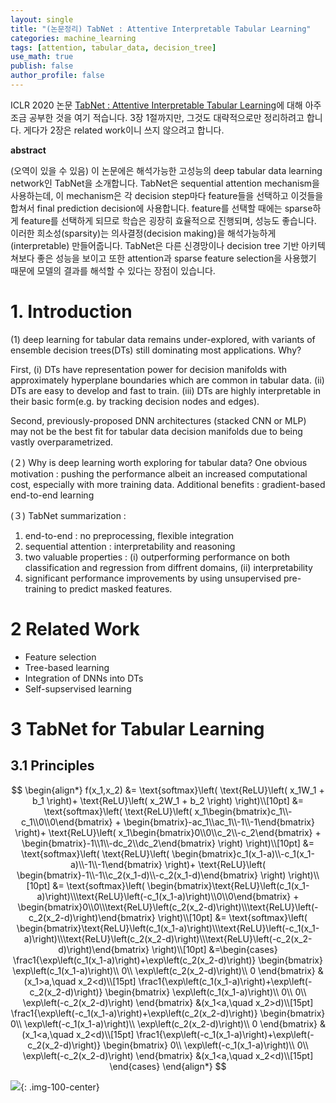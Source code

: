 ```yaml
---
layout: single
title: "(논문정리) TabNet : Attentive Interpretable Tabular Learning"
categories: machine_learning
tags: [attention, tabular_data, decision_tree]
use_math: true
publish: false
author_profile: false
---
```


ICLR 2020 논문 [TabNet : Attentive Interpretable Tabular Learning](https://ojs.aaai.org/index.php/AAAI/article/view/16826)에 대해 아주 조금 공부한 것을 여기 적습니다.
3장 1절까지만, 그것도 대략적으로만 정리하려고 합니다.
게다가 2장은 related work이니 쓰지 않으려고 합니다.

**abstract**

(오역이 있을 수 있음) 이 논문에은 해석가능한 고성능의 deep tabular data learning network인 TabNet을 소개합니다.
TabNet은 sequential attention mechanism을 사용하는데, 이 mechanism은 각 decision step마다 feature들을 선택하고 이것들을 합쳐서 final prediction decision에 사용합니다.
feature를 선택할 때에는 sparse하게 feature를 선택하게 되므로 학습은 굉장히 효율적으로 진행되며, 성능도 좋습니다.
이러한 희소성(sparsity)는 의사결정(decision making)을 해석가능하게(interpretable) 만들어줍니다.
TabNet은 다른 신경망이나 decision tree 기반 아키텍쳐보다 좋은 성능을 보이고 또한 attention과 sparse feature selection을 사용했기 때문에 모델의 결과를 해석할 수 있다는 장점이 있습니다.

# 1. Introduction

(1)
deep learning for tabular data remains under-explored, with variants of ensemble decision trees(DTs) still dominating most applications.
Why?

First,
(i) DTs have representation power for decision manifolds with approximately hyperplane boundaries which are common in tabular data.
(ii) DTs are easy to develop and fast to train.
(iii) DTs are highly interpretable in their basic form(e.g. by tracking decision nodes and edges).

Second,
previously-proposed DNN architectures (stacked CNN or MLP) may not be the best fit for tabular data decision manifolds due to being vastly overparametrized.

(２)
Why is deep learning worth exploring for tabular data?
One obvious motivation : pushing the performance albeit an increased computational cost, especially with more training data.
Additional benefits : gradient-based end-to-end learning

(３) TabNet summarization :

1. end-to-end : no preprocessing, flexible integration
2. sequential attention : interpretability and reasoning
3. two valuable properties : (i) outperforming performance on both classification and regression from diffrent domains, (ii) interpretability
4. significant performance improvements by using unsupervised pre-training to predict masked features.



# 2 Related Work
 - Feature selection
 - Tree-based learning
 - Integration of DNNs into DTs
 - Self-supservised learning



# 3 TabNet for Tabular Learning
## 3.1 Principles

$$
\begin{align*}
f(x_1,x_2)
&=
\text{softmax}\left(
    \text{ReLU}\left(
        x_1W_1 + b_1
    \right)+
    \text{ReLU}\left(
        x_2W_1 + b_2
    \right)
    \right)\\[10pt]
&=
\text{softmax}\left(
    \text{ReLU}\left(
        x_1\begin{bmatrix}c_1\\-c_1\\0\\0\end{bmatrix} + \begin{bmatrix}-ac_1\\ac_1\\-1\\-1\end{bmatrix}
    \right)+
    \text{ReLU}\left(
        x_1\begin{bmatrix}0\\0\\c_2\\-c_2\end{bmatrix} + \begin{bmatrix}-1\\1\\-dc_2\\dc_2\end{bmatrix}
    \right)
    \right)\\[10pt]
&=
\text{softmax}\left(
    \text{ReLU}\left(
        \begin{bmatrix}c_1(x_1-a)\\-c_1(x_1-a)\\-1\\-1\end{bmatrix}
    \right)+
    \text{ReLU}\left(
        \begin{bmatrix}-1\\-1\\c_2(x_1-d)\\-c_2(x_1-d)\end{bmatrix}
    \right)
    \right)\\[10pt]
&=
\text{softmax}\left(
    \begin{bmatrix}\text{ReLU}\left(c_1(x_1-a)\right)\\\text{ReLU}\left(-c_1(x_1-a)\right)\\0\\0\end{bmatrix}
    +
    \begin{bmatrix}0\\0\\\text{ReLU}\left(c_2(x_2-d)\right)\\\text{ReLU}\left(-c_2(x_2-d)\right)\end{bmatrix}
    \right)\\[10pt]
&=
\text{softmax}\left(
    \begin{bmatrix}\text{ReLU}\left(c_1(x_1-a)\right)\\\text{ReLU}\left(-c_1(x_1-a)\right)\\\text{ReLU}\left(c_2(x_2-d)\right)\\\text{ReLU}\left(-c_2(x_2-d)\right)\end{bmatrix}
    \right)\\[10pt]
&=\begin{cases}
\frac1{\exp\left(c_1(x_1-a)\right)+\exp\left(c_2(x_2-d)\right)}
\begin{bmatrix}
\exp\left(c_1(x_1-a)\right)\\
0\\
\exp\left(c_2(x_2-d)\right)\\
0
\end{bmatrix}
&(x_1>a,\quad x_2<d)\\[15pt]
\frac1{\exp\left(c_1(x_1-a)\right)+\exp\left(-c_2(x_2-d)\right)}
\begin{bmatrix}
\exp\left(c_1(x_1-a)\right)\\
0\\
0\\
\exp\left(-c_2(x_2-d)\right)
\end{bmatrix}
&(x_1<a,\quad x_2>d)\\[15pt]
\frac1{\exp\left(-c_1(x_1-a)\right)+\exp\left(c_2(x_2-d)\right)}
\begin{bmatrix}
0\\
\exp\left(-c_1(x_1-a)\right)\\
\exp\left(c_2(x_2-d)\right)\\
0
\end{bmatrix}
&(x_1<a,\quad x_2<d)\\[15pt]
\frac1{\exp\left(-c_1(x_1-a)\right)+\exp\left(-c_2(x_2-d)\right)}
\begin{bmatrix}
0\\
\exp\left(-c_1(x_1-a)\right)\\
0\\
\exp\left(-c_2(x_2-d)\right)
\end{bmatrix}
&(x_1<a,\quad x_2<d)\\[15pt]
\end{cases}
\end{align*}
$$

![]({{site.url}}\images\2023-05-24-TabNet\fig_2.png){: .img-100-center}

